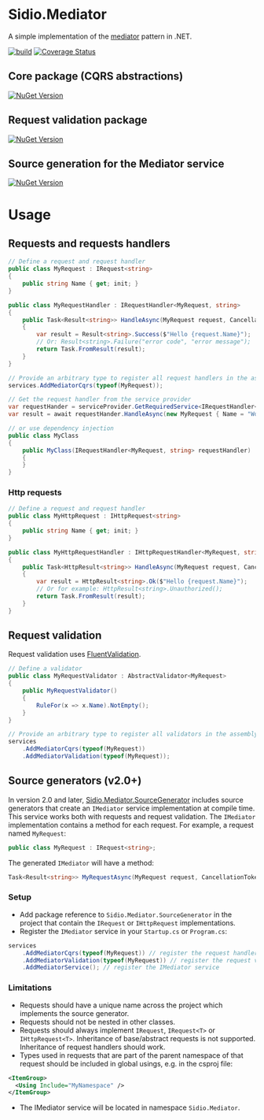 # Sidio.Mediator
A simple implementation of the [mediator](https://en.wikipedia.org/wiki/Mediator_pattern) pattern in .NET.

[![build](https://github.com/marthijn/Sidio.Mediator/actions/workflows/build.yml/badge.svg)](https://github.com/marthijn/Sidio.Mediator/actions/workflows/build.yml)
[![Coverage Status](https://coveralls.io/repos/github/marthijn/Sidio.Mediator/badge.svg?branch=main)](https://coveralls.io/github/marthijn/Sidio.Mediator?branch=main)

## Core package (CQRS abstractions)
[![NuGet Version](https://img.shields.io/nuget/v/Sidio.Mediator)](https://www.nuget.org/packages/Sidio.Mediator/)

## Request validation package
[![NuGet Version](https://img.shields.io/nuget/v/Sidio.Mediator.Validation)](https://www.nuget.org/packages/Sidio.Mediator.Validation/)

## Source generation for the Mediator service
[![NuGet Version](https://img.shields.io/nuget/v/Sidio.Mediator.SourceGenerator)](https://www.nuget.org/packages/Sidio.Mediator.SourceGenerator/)

# Usage
## Requests and requests handlers
```csharp
// Define a request and request handler
public class MyRequest : IRequest<string>
{
    public string Name { get; init; }
}

public class MyRequestHandler : IRequestHandler<MyRequest, string>
{
    public Task<Result<string>> HandleAsync(MyRequest request, CancellationToken cancellationToken = default)
    {
        var result = Result<string>.Success($"Hello {request.Name}");
        // Or: Result<string>.Failure("error code", "error message");
        return Task.FromResult(result);
    }
}

// Provide an arbitrary type to register all request handlers in the assembly of the type:
services.AddMediatorCqrs(typeof(MyRequest));

// Get the request handler from the service provider
var requestHander = serviceProvider.GetRequiredService<IRequestHandler<MyRequest, string>>();
var result = await requestHander.HandleAsync(new MyRequest { Name = "World" });

// or use dependency injection
public class MyClass
{
    public MyClass(IRequestHandler<MyRequest, string> requestHandler)
    {
    }
}
```

### Http requests
```csharp
// Define a request and request handler
public class MyHttpRequest : IHttpRequest<string>
{
    public string Name { get; init; }
}

public class MyHttpRequestHandler : IHttpRequestHandler<MyRequest, string>
{
    public Task<HttpResult<string>> HandleAsync(MyRequest request, CancellationToken cancellationToken = default)
    {
        var result = HttpResult<string>.Ok($"Hello {request.Name}");
        // Or for example: HttpResult<string>.Unauthorized();
        return Task.FromResult(result);
    }
}
```

## Request validation
Request validation uses [FluentValidation](https://docs.fluentvalidation.net/).

```csharp
// Define a validator
public class MyRequestValidator : AbstractValidator<MyRequest>
{
    public MyRequestValidator()
    {
        RuleFor(x => x.Name).NotEmpty();
    }
}

// Provide an arbitrary type to register all validators in the assembly of the type:
services
    .AddMediatorCqrs(typeof(MyRequest))
    .AddMediatorValidation(typeof(MyRequest));
```

## Source generators (v2.0+)
In version 2.0 and later, [Sidio.Mediator.SourceGenerator](https://www.nuget.org/packages/Sidio.Mediator.SourceGenerator/) includes source generators that create an `IMediator` service implementation at 
compile time. This service works both with requests and request validation.
The `IMediator` implementation contains a method for each request. For example, a request named `MyRequest`:
```csharp
public class MyRequest : IRequest<string>;
```
The generated `IMediator` will have a method:
```csharp
Task<Result<string>> MyRequestAsync(MyRequest request, CancellationToken cancellationToken = default);
```

### Setup
- Add package reference to `Sidio.Mediator.SourceGenerator` in the project that contain the `IRequest` or `IHttpRequest` implementations.
- Register the `IMediator` service in your `Startup.cs` or `Program.cs`:

```csharp
services
    .AddMediatorCqrs(typeof(MyRequest)) // register the request handlers
    .AddMediatorValidation(typeof(MyRequest)) // register the request validators
    .AddMediatorService(); // register the IMediator service
```

### Limitations
- Requests should have a unique name across the project which implements the source generator.
- Requests should not be nested in other classes.
- Requests should always implement `IRequest`, `IRequest<T>` or `IHttpRequest<T>`. Inheritance of base/abstract requests is not supported. Inheritance of request handlers should work.
- Types used in requests that are part of the parent namespace of that request should be included in global usings, e.g. in the csproj file:
```xml
<ItemGroup>
  <Using Include="MyNamespace" />
</ItemGroup>
```
- The IMediator service will be located in namespace `Sidio.Mediator`.